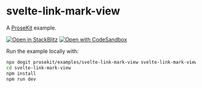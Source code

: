 # svelte-link-mark-view

A [ProseKit](https://prosekit.dev) example.

[![Open in StackBlitz](https://developer.stackblitz.com/img/open_in_stackblitz.svg)](https://stackblitz.com/github/prosekit/examples/tree/master/svelte-link-mark-view)
[![Open with CodeSandbox](https://assets.codesandbox.io/github/button-edit-lime.svg)](https://codesandbox.io/p/sandbox/github/prosekit/examples/tree/master/svelte-link-mark-view)

Run the example locally with:

```bash
npx degit prosekit/examples/svelte-link-mark-view svelte-link-mark-view
cd svelte-link-mark-view
npm install
npm run dev
```
